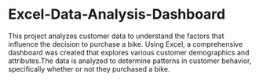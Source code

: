 # Excel-Data-Analysis-Dashboard
This project analyzes customer data to understand the factors that influence the decision to purchase a bike. Using Excel, a comprehensive dashboard was created that explores various customer demographics and attributes.The data is analyzed to determine patterns in customer behavior, specifically whether or not they purchased a bike.
